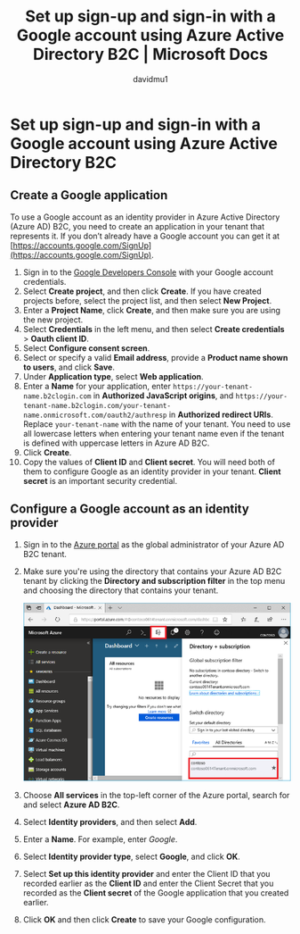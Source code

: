 ﻿---
title: Set up sign-up and sign-in with a Google account using Azure Active Directory B2C | Microsoft Docs
description: Provide sign-up and sign-in to customers with Google accounts in your applications using Azure Active Directory B2C.
services: active-directory-b2c
author: davidmu1
manager: mtillman

ms.service: active-directory
ms.workload: identity
ms.topic: conceptual
ms.date: 09/11/2018
ms.author: davidmu
ms.component: B2C
---

# Set up sign-up and sign-in with a Google account using Azure Active Directory B2C

## Create a Google application

To use a Google account as an identity provider in Azure Active Directory (Azure AD) B2C, you need to create an application in your tenant that represents it. If you don’t already have a Google account you can get it at [https://accounts.google.com/SignUp](https://accounts.google.com/SignUp).

1. Sign in to the [Google Developers Console](https://console.developers.google.com/) with your Google account credentials.
2. Select **Create project**, and then click **Create**. If you have created projects before, select the project list, and then select **New Project**.
3. Enter a **Project Name**, click **Create**, and then make sure you are using the new project.
3. Select **Credentials** in the left menu, and then select **Create credentials** > **Oauth client ID**.
4. Select **Configure consent screen**.
5. Select or specify a valid **Email address**, provide a **Product name shown to users**, and click **Save**.
6. Under **Application type**, select **Web application**.
7. Enter a **Name** for your application, enter `https://your-tenant-name.b2clogin.com` in **Authorized JavaScript origins**, and `https://your-tenant-name.b2clogin.com/your-tenant-name.onmicrosoft.com/oauth2/authresp` in **Authorized redirect URIs**. Replace `your-tenant-name` with the name of your tenant. You need to use all lowercase letters when entering your tenant name even if the tenant is defined with uppercase letters in Azure AD B2C.
8. Click **Create**.
9. Copy the values of **Client ID** and **Client secret**. You will need both of them to configure Google as an identity provider in your tenant. **Client secret** is an important security credential.

## Configure a Google account as an identity provider

1. Sign in to the [Azure portal](https://portal.azure.com/) as the global administrator of your Azure AD B2C tenant.
2. Make sure you're using the directory that contains your Azure AD B2C tenant by clicking the **Directory and subscription filter** in the top menu and choosing the directory that contains your tenant.  

    ![Switch to your Azure AD B2C tenant](./media/active-directory-b2c-setup-goog-app/switch-directories.png)

3. Choose **All services** in the top-left corner of the Azure portal, search for and select **Azure AD B2C**.
4. Select **Identity providers**, and then select **Add**.
5. Enter a **Name**. For example, enter *Google*.
6. Select **Identity provider type**, select **Google**, and click **OK**.
7. Select **Set up this identity provider** and enter the Client ID that you recorded earlier as the **Client ID** and enter the Client Secret that you recorded as the **Client secret** of the Google application that you created earlier.
8. Click **OK** and then click **Create** to save your Google configuration.

